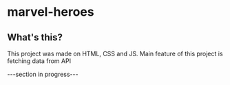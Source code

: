 <h1>marvel-heroes</h1>
<h2>What's this?</h2>
<p>This project was made on HTML, CSS and JS. Main feature of this project is fetching data from API</p>
---section in progress---
